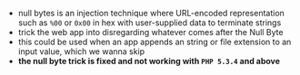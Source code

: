 - null bytes is an injection technique where URL-encoded representation such as `%00` or `0x00` in hex with user-supplied data to terminate strings
- trick the web app into disregarding whatever comes after the Null Byte
- this could be used when an app appends an string or file extension to an input value, which we wanna skip
- **the null byte trick is fixed and not working with `PHP 5.3.4` and above**